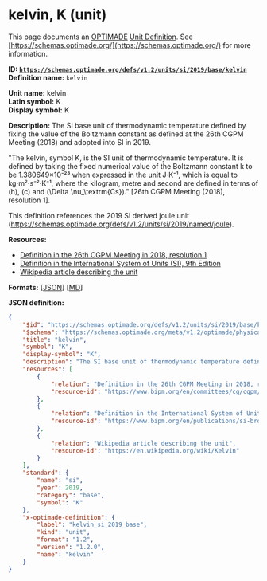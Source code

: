 # kelvin, K (unit)

This page documents an [OPTIMADE](https://www.optimade.org/) [Unit Definition](https://schemas.optimade.org/#definitions). See [https://schemas.optimade.org/](https://schemas.optimade.org/) for more information.

**ID: [`https://schemas.optimade.org/defs/v1.2/units/si/2019/base/kelvin`](https://schemas.optimade.org/defs/v1.2/units/si/2019/base/kelvin.md)**  
**Definition name:** `kelvin`

**Unit name:** kelvin  
**Latin symbol:** K  
**Display symbol:** K  
  
**Description:** The SI base unit of thermodynamic temperature defined by fixing the value of the Boltzmann constant as defined at the 26th CGPM Meeting (2018) and adopted into SI in 2019.

"The kelvin, symbol K, is the SI unit of thermodynamic temperature. It is defined by taking the fixed numerical value of the Boltzmann constant k to be 1.380649×10⁻²³ when expressed in the unit J⋅K⁻¹, which is equal to kg⋅m²⋅s⁻²⋅K⁻¹, where the kilogram, metre and second are defined in terms of \(h\), \(c\) and \(\Delta \nu_\textrm{Cs}\)." [26th CGPM Meeting (2018), resolution 1].

This definition references the 2019 SI derived joule unit (https://schemas.optimade.org/defs/v1.2/units/si/2019/named/joule).

**Resources:**

- [Definition in the 26th CGPM Meeting in 2018, resolution 1](https://www.bipm.org/en/committees/cg/cgpm/26-2018/resolution-1)
- [Definition in the International System of Units (SI), 9th Edition](https://www.bipm.org/en/publications/si-brochure)
- [Wikipedia article describing the unit](https://en.wikipedia.org/wiki/Kelvin)


**Formats:** [[JSON](kelvin.json)] [[MD](kelvin.md)]

**JSON definition:**

``` json
{
    "$id": "https://schemas.optimade.org/defs/v1.2/units/si/2019/base/kelvin",
    "$schema": "https://schemas.optimade.org/meta/v1.2/optimade/physical_unit_definition.json",
    "title": "kelvin",
    "symbol": "K",
    "display-symbol": "K",
    "description": "The SI base unit of thermodynamic temperature defined by fixing the value of the Boltzmann constant as defined at the 26th CGPM Meeting (2018) and adopted into SI in 2019.\n\n\"The kelvin, symbol K, is the SI unit of thermodynamic temperature. It is defined by taking the fixed numerical value of the Boltzmann constant k to be 1.380649\u00d710\u207b\u00b2\u00b3 when expressed in the unit J\u22c5K\u207b\u00b9, which is equal to kg\u22c5m\u00b2\u22c5s\u207b\u00b2\u22c5K\u207b\u00b9, where the kilogram, metre and second are defined in terms of \\(h\\), \\(c\\) and \\(\\Delta \\nu_\\textrm{Cs}\\).\" [26th CGPM Meeting (2018), resolution 1].\n\nThis definition references the 2019 SI derived joule unit (https://schemas.optimade.org/defs/v1.2/units/si/2019/named/joule).",
    "resources": [
        {
            "relation": "Definition in the 26th CGPM Meeting in 2018, resolution 1",
            "resource-id": "https://www.bipm.org/en/committees/cg/cgpm/26-2018/resolution-1"
        },
        {
            "relation": "Definition in the International System of Units (SI), 9th Edition",
            "resource-id": "https://www.bipm.org/en/publications/si-brochure"
        },
        {
            "relation": "Wikipedia article describing the unit",
            "resource-id": "https://en.wikipedia.org/wiki/Kelvin"
        }
    ],
    "standard": {
        "name": "si",
        "year": 2019,
        "category": "base",
        "symbol": "K"
    },
    "x-optimade-definition": {
        "label": "kelvin_si_2019_base",
        "kind": "unit",
        "format": "1.2",
        "version": "1.2.0",
        "name": "kelvin"
    }
}
```